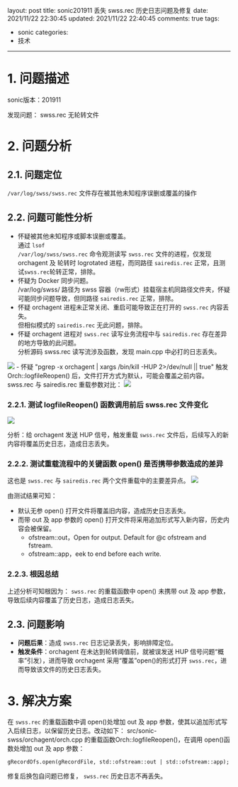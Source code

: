 layout: post
title: sonic201911 丢失 swss.rec 历史日志问题及修复
date: 2021/11/22 22:30:45
updated: 2021/11/22 22:40:45
comments: true
tags: 
- sonic
categories:
- 技术

---

# 1. 问题描述

sonic版本：201911

发现问题： swss.rec 无轮转文件

<!-- more -->

# 2. 问题分析
## 2.1. 问题定位
<code>/var/log/swss/swss.rec</code> 文件存在被其他未知程序误删或覆盖的操作

## 2.2. 问题可能性分析
- 怀疑被其他未知程序或脚本误删或覆盖。<br>通过 <code>lsof /var/log/swss/swss.rec</code> 命令观测读写 <code>swss.rec</code> 文件的进程，仅发现 orchagent 及 轮转时 logrotated 进程，而同路径 <code>sairedis.rec</code> 正常，且测试<code>swss.rec</code>轮转正常，排除。
- 怀疑为 Docker 同步问题。<br>/var/log/swss/ 路径为 swss 容器（rw形式）挂载宿主机同路径文件夹，怀疑可能同步问题导致，但同路径 <code>sairedis.rec</code> 正常，排除。
- 怀疑 orchagent 进程未正常关闭、重启可能导致正在打开的 <code>swss.rec</code> 内容丢失。<br>但相似模式的 <code>sairedis.rec</code> 无此问题，排除。
- 怀疑 orchagent 进程对 <code>swss.rec</code> 读写业务流程中与 <code>sairedis.rec</code> 存在差异的地方导致的此问题。<br>分析源码 swss.rec 读写流涉及函数，发现 main.cpp 中必打的日志丢失。
<img src="../../../../uploads/Analyze_the_source_code_swss_rec.png" class="full-image" />
- 怀疑 "pgrep -x orchagent | xargs /bin/kill -HUP 2>/dev/null || true" 触发 Orch::logfileReopen() 后，文件打开方式为默认，可能会覆盖之前内容。<br>swss.rec 与 sairedis.rec 重载参数对比：
<img src="../../../../uploads/Comparison_of_swss_rec_and_sairedis_rec.png" class="full-image" />

### 2.2.1. 测试 logfileReopen() 函数调用前后 swss.rec 文件变化
<img src="../../../../uploads/Test_logfileReopen_the_swss.rec.png" class="full-image" />

分析：给 orchagent 发送 HUP 信号，触发重载 <code>swss.rec</code> 文件后，后续写入的新内容将覆盖历史日志，造成日志丢失。

### 2.2.2. 测试重载流程中的关键函数 open() 是否携带参数造成的差异
这也是 <code>swss.rec</code> 与 <code>sairedis.rec</code> 两个文件重载中的主要差异点。
<img src="../../../../uploads/Test_the_open_file_func_with_no_parameters_and_with_parameters.png" class="full-image" />

由测试结果可知：
- 默认无参 open() 打开文件将覆盖旧内容，造成历史日志丢失。
- 而带 out 及 app 参数的 open() 打开文件将采用追加形式写入新内容，历史内容会被保留。
  - ofstream::out，Open for output.  Default for @c ofstream and fstream.
  - ofstream::app，eek to end before each write. 

### 2.2.3. 根因总结
上述分析可知根因为： <code>swss.rec</code> 的重载函数中 open() 未携带 out 及 app 参数，导致后续内容覆盖了历史日志，造成日志丢失。

## 2.3. 问题影响
- **问题后果**：造成 <code>swss.rec</code> 日志记录丢失，影响排障定位。
- **触发条件**：orchagent 在未达到轮转阈值前，就被误发送 HUP 信号问题“概率”引发），进而导致 orchagent 采用“覆盖”open()的形式打开 <code>swss.rec</code>，进而导致该文件的历史日志丢失。

# 3. 解决方案
在 <code>swss.rec</code> 的重载函数中调 open()处增加 out 及 app 参数，使其以追加形式写入后续日志，以保留历史日志。改动如下：
src/sonic-swss/orchagent/orch.cpp 的重载函数Orch::logfileReopen()，在调用 open()函数处增加 out 及 app 参数：

```shell
gRecordOfs.open(gRecordFile, std::ofstream::out | std::ofstream::app);
```

修复后换包自问题已修复， <code>swss.rec</code> 历史日志不再丢失。
